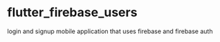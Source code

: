 # flutter_firebase_users

login and signup mobile application that uses firebase and firebase auth


